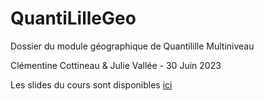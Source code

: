 # QuantiLilleGeo
Dossier du module géographique de Quantilille Multiniveau

Clémentine Cottineau & Julie Vallée - 30 Juin 2023

Les slides du cours sont disponibles [ici](https://docs.google.com/presentation/d/e/2PACX-1vSPWOH7MF9Kibzz5JOePChNm2AOz_UO2CV3nmwqc-p7FaJ-E5CXqU3NBubWZHBXopCxpMhKQO--vApq/pub?start=true&loop=false&delayms=60000)

